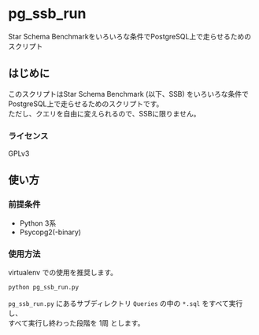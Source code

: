 # pg_ssb_run

Star Schema Benchmarkをいろいろな条件でPostgreSQL上で走らせるためのスクリプト

## はじめに

このスクリプトはStar Schema Benchmark (以下、SSB) をいろいろな条件でPostgreSQL上で走らせるためのスクリプトです。  
ただし、クエリを自由に変えられるので、SSBに限りません。

### ライセンス

GPLv3

## 使い方

### 前提条件

* Python 3系
* Psycopg2(-binary)

### 使用方法

virtualenv での使用を推奨します。

```bash
python pg_ssb_run.py
```

`pg_ssb_run.py` にあるサブディレクトリ `Queries` の中の `*.sql` をすべて実行し、  
すべて実行し終わった段階を 1周 とします。
